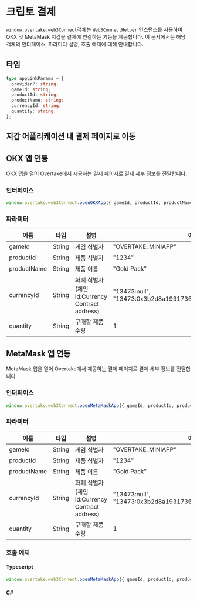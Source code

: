 # 크립토 결제

`window.overtake.web3Connect`객체는 `Web3ConnectHelper` 인스턴스를 사용하여 OKX 및 MetaMask 지갑을 결제에 연결하는 기능을 제공합니다. 
이 문서에서는 해당 객체의 인터페이스, 파라미터 설명, 호출 예제에 대해 안내합니다.

## 타입
```typescript
type appLinkParams = {
  provider?: string;      
  gameId: string;         
  productId: string;     
  productName: string;    
  currencyId: string;    
  quantity: string;       
};
```

## 지갑 어플리케이션 내 결제 페이지로 이동

## OKX 앱 연동
OKX 앱을 열어 Overtake에서 제공하는 결제 페이지로 결제 세부 정보를 전달합니다.

### 인터페이스 
```javascript
window.overtake.web3Connect.openOKXApp({ gameId, productId, productName, currencyId, quantity });
```

### 파라미터
| 이름            | 타입       | 설명                                      | 예제 데이터                                                           |
|---------------|----------|-----------------------------------------|------------------------------------------------------------------|
| gameId        | String   | 게임 식별자                                  | "OVERTAKE_MINIAPP"                                               |
| productId    | String   | 제품 식별자                                  | "1234"                                                           |
| productName | String | 제품 이름                                   | "Gold Pack"                                                      |
| currencyId | String | 화폐 식별자(체인 id:Currency Contract address) | "13473:null", "13473:0x3b2d8a1931736fc321c24864bceee981b11c3c57" |
| quantity | String | 구매할 제품 수량                               | 1                                                                |


## MetaMask 앱 연동
MetaMask 앱을 열어 Overtake에서 제공하는 결제 페이지로 결제 세부 정보를 전달합니다.

### 인터페이스
```javascript
window.overtake.web3Connect.openMetaMaskApp({ gameId, productId, productName, currencyId, quantity });
```

### 파라미터
| 이름            | 타입       | 설명                                      | 예제 데이터                                                           |
|---------------|----------|-----------------------------------------|------------------------------------------------------------------|
| gameId        | String   | 게임 식별자                                  | "OVERTAKE_MINIAPP"                                               |
| productId    | String   | 제품 식별자                                  | "1234"                                                           |
| productName | String | 제품 이름                                   | "Gold Pack"                                                      |
| currencyId | String | 화폐 식별자(체인 id:Currency Contract address) | "13473:null", "13473:0x3b2d8a1931736fc321c24864bceee981b11c3c57" |
| quantity | String | 구매할 제품 수량                               | 1                                                                |

### 호출 예제
#### Typescript
```typescript 
window.overtake.web3Connect.openMetaMaskApp({ gameId, productId, productName, currencyId, quantity });
```

#### C# 
